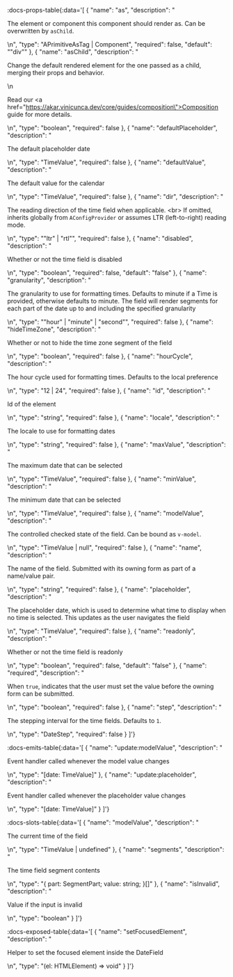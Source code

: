 <!-- This file was automatic generated. Do not edit it manually -->

:docs-props-table{:data='[
  {
    "name": "as",
    "description": "<p>The element or component this component should render as. Can be overwritten by <code>asChild</code>.</p>\n",
    "type": "APrimitiveAsTag | Component",
    "required": false,
    "default": "\"div\""
  },
  {
    "name": "asChild",
    "description": "<p>Change the default rendered element for the one passed as a child, merging their props and behavior.</p>\n<p>Read our <a href=\"https://akar.vinicunca.dev/core/guides/composition\">Composition</a> guide for more details.</p>\n",
    "type": "boolean",
    "required": false
  },
  {
    "name": "defaultPlaceholder",
    "description": "<p>The default placeholder date</p>\n",
    "type": "TimeValue",
    "required": false
  },
  {
    "name": "defaultValue",
    "description": "<p>The default value for the calendar</p>\n",
    "type": "TimeValue",
    "required": false
  },
  {
    "name": "dir",
    "description": "<p>The reading direction of the time field when applicable. &lt;br&gt; If omitted, inherits globally from <code>AConfigProvider</code> or assumes LTR (left-to-right) reading mode.</p>\n",
    "type": "\"ltr\" | \"rtl\"",
    "required": false
  },
  {
    "name": "disabled",
    "description": "<p>Whether or not the time field is disabled</p>\n",
    "type": "boolean",
    "required": false,
    "default": "false"
  },
  {
    "name": "granularity",
    "description": "<p>The granularity to use for formatting times. Defaults to minute if a Time is provided, otherwise defaults to minute. The field will render segments for each part of the date up to and including the specified granularity</p>\n",
    "type": "\"hour\" | \"minute\" | \"second\"",
    "required": false
  },
  {
    "name": "hideTimeZone",
    "description": "<p>Whether or not to hide the time zone segment of the field</p>\n",
    "type": "boolean",
    "required": false
  },
  {
    "name": "hourCycle",
    "description": "<p>The hour cycle used for formatting times. Defaults to the local preference</p>\n",
    "type": "12 | 24",
    "required": false
  },
  {
    "name": "id",
    "description": "<p>Id of the element</p>\n",
    "type": "string",
    "required": false
  },
  {
    "name": "locale",
    "description": "<p>The locale to use for formatting dates</p>\n",
    "type": "string",
    "required": false
  },
  {
    "name": "maxValue",
    "description": "<p>The maximum date that can be selected</p>\n",
    "type": "TimeValue",
    "required": false
  },
  {
    "name": "minValue",
    "description": "<p>The minimum date that can be selected</p>\n",
    "type": "TimeValue",
    "required": false
  },
  {
    "name": "modelValue",
    "description": "<p>The controlled checked state of the field. Can be bound as <code>v-model</code>.</p>\n",
    "type": "TimeValue | null",
    "required": false
  },
  {
    "name": "name",
    "description": "<p>The name of the field. Submitted with its owning form as part of a name/value pair.</p>\n",
    "type": "string",
    "required": false
  },
  {
    "name": "placeholder",
    "description": "<p>The placeholder date, which is used to determine what time to display when no time is selected. This updates as the user navigates the field</p>\n",
    "type": "TimeValue",
    "required": false
  },
  {
    "name": "readonly",
    "description": "<p>Whether or not the time field is readonly</p>\n",
    "type": "boolean",
    "required": false,
    "default": "false"
  },
  {
    "name": "required",
    "description": "<p>When <code>true</code>, indicates that the user must set the value before the owning form can be submitted.</p>\n",
    "type": "boolean",
    "required": false
  },
  {
    "name": "step",
    "description": "<p>The stepping interval for the time fields. Defaults to <code>1</code>.</p>\n",
    "type": "DateStep",
    "required": false
  }
]'} 

:docs-emits-table{:data='[
  {
    "name": "update:modelValue",
    "description": "<p>Event handler called whenever the model value changes</p>\n",
    "type": "[date: TimeValue]"
  },
  {
    "name": "update:placeholder",
    "description": "<p>Event handler called whenever the placeholder value changes</p>\n",
    "type": "[date: TimeValue]"
  }
]'} 

:docs-slots-table{:data='[
  {
    "name": "modelValue",
    "description": "<p>The current time of the field</p>\n",
    "type": "TimeValue | undefined"
  },
  {
    "name": "segments",
    "description": "<p>The time field segment contents</p>\n",
    "type": "{ part: SegmentPart; value: string; }[]"
  },
  {
    "name": "isInvalid",
    "description": "<p>Value if the input is invalid</p>\n",
    "type": "boolean"
  }
]'} 

:docs-exposed-table{:data='[
  {
    "name": "setFocusedElement",
    "description": "<p>Helper to set the focused element inside the DateField</p>\n",
    "type": "(el: HTMLElement) => void"
  }
]'} 
